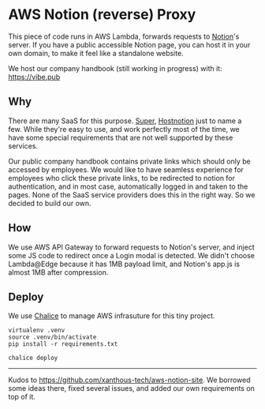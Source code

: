 # AWS Notion (reverse) Proxy

This piece of code runs in AWS Lambda, forwards requests to [Notion][1]'s server. If you have a public accessible
Notion page, you can host it in your own domain, to make it feel like a standalone website.

We host our company handbook (still working in progress) with it: https://vibe.pub

## Why
There are many SaaS for this purpose.  [Super][2], [Hostnotion][3] just to name a few. While they're easy to use, and
work perfectly most of the time, we have some special requirements that are not well supported by these services.

Our public company handbook contains private links which should only be accessed by employees. We would like to have
seamless experience for employees who click these private links, to be redirected to notion for authentication, and
in most case, automatically logged in and taken to the pages.  None of the SaaS service providers does this in the
right way.  So we decided to build our own.

## How
We use AWS API Gateway to forward requests to Notion's server, and inject some JS code to redirect once a Login modal
is detected.  We didn't choose Lambda@Edge because it has 1MB payload limit, and Notion's app.js is almost 1MB after
compression.

## Deploy
We use [Chalice][4] to manage AWS infrasuture for this tiny project.

```shell
virtualenv .venv
source .venv/bin/activate
pip install -r requirements.txt

chalice deploy
```

---

Kudos to https://github.com/xanthous-tech/aws-notion-site.  We borrowed some ideas there, fixed several issues,
and added our own requirements on top of it.

[1]: https://notion.so
[2]: https://super.so
[3]: https://hostnotion.co
[4]: https://github.com/aws/chalice
